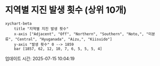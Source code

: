 # 지역별 지진 발생 횟수 (상위 10개)

```mermaid
xychart-beta
    title "지역별 지진 발생 횟수"
    x-axis ["Adjacent", "Off", "Northern", "Southern", "Noto,", "미분류", "Central", "Hyuganada", "Aizu,", "Kiisuido"]
    y-axis "발생 횟수" 0 --> 1859
    bar [1857, 62, 12, 10, 7, 6, 5, 5, 5, 4]
```

업데이트 시간: 2025-07-15 10:04:19
